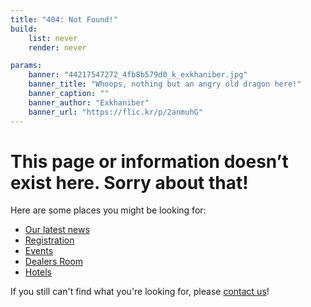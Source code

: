 ```yaml
---
title: "404: Not Found!"
build:
    list: never
    render: never

params:
    banner: "44217547272_4fb8b579d0_k_exkhaniber.jpg"
    banner_title: "Whoops, nothing but an angry old dragon here!"
    banner_caption: ""
    banner_author: "Exkhaniber"
    banner_url: "https://flic.kr/p/2anmuhG"
---
```


# This page or information doesn’t exist here. Sorry about that!

Here are some places you might be looking for:

- [Our latest news](/news)
- [Registration](/registration)
- [Events](/events-panels)
- [Dealers Room](/dealers)
- [Hotels](/hotel)

If you still can't find what you're looking for, please [contact us](/contact)!
